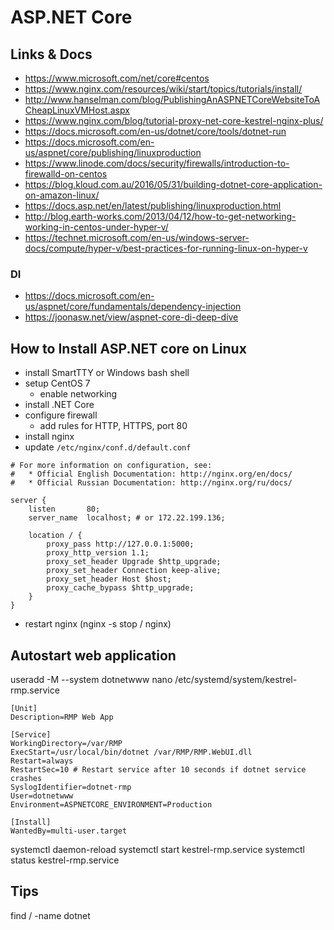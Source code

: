 # ASP.NET Core

## Links & Docs

* https://www.microsoft.com/net/core#centos
* https://www.nginx.com/resources/wiki/start/topics/tutorials/install/
* http://www.hanselman.com/blog/PublishingAnASPNETCoreWebsiteToACheapLinuxVMHost.aspx
* https://www.nginx.com/blog/tutorial-proxy-net-core-kestrel-nginx-plus/
* https://docs.microsoft.com/en-us/dotnet/core/tools/dotnet-run
* https://docs.microsoft.com/en-us/aspnet/core/publishing/linuxproduction
* https://www.linode.com/docs/security/firewalls/introduction-to-firewalld-on-centos
* https://blog.kloud.com.au/2016/05/31/building-dotnet-core-application-on-amazon-linux/
* https://docs.asp.net/en/latest/publishing/linuxproduction.html
* http://blog.earth-works.com/2013/04/12/how-to-get-networking-working-in-centos-under-hyper-v/
* https://technet.microsoft.com/en-us/windows-server-docs/compute/hyper-v/best-practices-for-running-linux-on-hyper-v

### DI

* https://docs.microsoft.com/en-us/aspnet/core/fundamentals/dependency-injection
* https://joonasw.net/view/aspnet-core-di-deep-dive

## How to Install ASP.NET core on Linux

* install SmartTTY or Windows bash shell
* setup CentOS 7
  * enable networking
* install .NET Core
* configure firewall
  * add rules for HTTP, HTTPS, port 80
* install nginx
* update `/etc/nginx/conf.d/default.conf`
```
# For more information on configuration, see:
#   * Official English Documentation: http://nginx.org/en/docs/
#   * Official Russian Documentation: http://nginx.org/ru/docs/

server {
    listen       80;
    server_name  localhost; # or 172.22.199.136;

    location / {
        proxy_pass http://127.0.0.1:5000;
        proxy_http_version 1.1;
        proxy_set_header Upgrade $http_upgrade;
        proxy_set_header Connection keep-alive;
        proxy_set_header Host $host;
        proxy_cache_bypass $http_upgrade;
    }
}
```
* restart nginx (nginx -s stop / nginx)


## Autostart web application

useradd -M --system dotnetwww
nano /etc/systemd/system/kestrel-rmp.service
```
[Unit]
Description=RMP Web App

[Service]
WorkingDirectory=/var/RMP
ExecStart=/usr/local/bin/dotnet /var/RMP/RMP.WebUI.dll
Restart=always
RestartSec=10 # Restart service after 10 seconds if dotnet service crashes
SyslogIdentifier=dotnet-rmp
User=dotnetwww
Environment=ASPNETCORE_ENVIRONMENT=Production

[Install]
WantedBy=multi-user.target
```

systemctl daemon-reload
systemctl start kestrel-rmp.service
systemctl status kestrel-rmp.service

## Tips
find / -name dotnet
